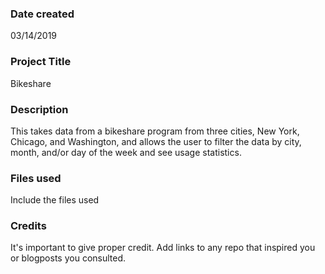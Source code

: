 ### Date created
03/14/2019

### Project Title
Bikeshare

### Description
This takes data from a bikeshare program from three cities, New York, Chicago, and Washington, and allows the user to filter the data by city, month, and/or day of the week and see usage statistics.

### Files used
Include the files used

### Credits
It's important to give proper credit. Add links to any repo that inspired you or blogposts you consulted.
